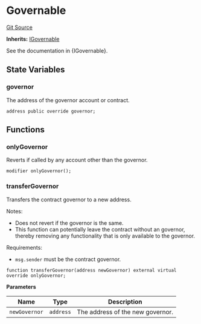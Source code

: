 # Governable

[Git Source](https://github.com/isle-labs/isle-docs/tree/main/docs/reference/abstracts)

**Inherits:**
[IGovernable](/docs/reference/interfaces/IGovernable.md)

See the documentation in {IGovernable}.

## State Variables

### governor

The address of the governor account or contract.

```solidity
address public override governor;
```

## Functions

### onlyGovernor

Reverts if called by any account other than the governor.

```solidity
modifier onlyGovernor();
```

### transferGovernor

Transfers the contract governor to a new address.

Notes:

- Does not revert if the governor is the same.
- This function can potentially leave the contract without an governor, thereby removing any
  functionality that is only available to the governor.

Requirements:

- `msg.sender` must be the contract governor.

```solidity
function transferGovernor(address newGovernor) external virtual override onlyGovernor;
```

**Parameters**

| Name          | Type      | Description                      |
| ------------- | --------- | -------------------------------- |
| `newGovernor` | `address` | The address of the new governor. |
